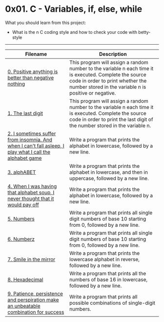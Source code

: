 # 0x01. C - Variables, if, else, while
What you should learn from this project:

- What is the n C coding style and how to check your code with betty-style
----
|Filename |Description|
|-----|-----|
|[0. Positive anything is better than negative nothing](https://github.com/Mohamed-Silaya/alx-low_level_programming/blob/main/0x01-variables_if_else_while/0-positive_or_negative.c)|This program will assign a random number to the variable n each time it is executed. Complete the source code in order to print whether the number stored in the variable n is positive or negative.|
|[1. The last digit](https://github.com/Mohamed-Silaya/alx-low_level_programming/blob/main/0x01-variables_if_else_while/1-last_digit.c)|This program will assign a random number to the variable n each time it is executed. Complete the source code in order to print the last digit of the number stored in the variable n.|
|[2. I sometimes suffer from insomnia. And when I can't fall asleep, I play what I call the alphabet game](https://github.com/Mohamed-Silaya/alx-low_level_programming/blob/main/0x01-variables_if_else_while/2-print_alphabet.c)|Write a program that prints the alphabet in lowercase, followed by a new line.|
|[3. alphABET](https://github.com/Mohamed-Silaya/alx-low_level_programming/blob/main/0x01-variables_if_else_while/3-print_alphabets.c)|Write a program that prints the alphabet in lowercase, and then in uppercase, followed by a new line.|
|[4. When I was having that alphabet soup, I never thought that it would pay off](https://github.com/Mohamed-Silaya/alxlow_level_programming/blob/main/0x01variables_if_else_while/4-print_alphabt.c)|Write a program that prints the alphabet in lowercase, followed by a new line.|
|[5. Numbers](https://github.com/Mohamed-Silaya/alx-low_level_programming/blob/main/0x01-variables_if_else_while/5-print_numbers.c)|Write a program that prints all single digit numbers of base 10 starting from 0, followed by a new line.|
|[6. Numberz](https://github.com/Mohamed-Silaya/alx-low_level_programming/blob/main/0x01-variables_if_else_while/6-print_numberz.c)|Write a program that prints all single digit numbers of base 10 starting from 0, followed by a new line.|
|[7. Smile in the mirror](https://github.com/Mohamed-Silaya/alx-low_level_programming/blob/main/0x01-variables_if_else_while/7-print_tebahpla.c)|Write a program that prints the lowercase alphabet in reverse, followed by a new line.|
|[8. Hexadecimal](https://github.com/Mohamed-Silaya/alx-low_level_programming/blob/main/0x01-variables_if_else_while/8-print_base16.c)|Write a program that prints all the numbers of base 16 in lowercase, followed by a new line.|
|[9. Patience, persistence and perspiration make an unbeatable combination for success](https://github.com/Mohamed-Silaya/alx-low_level_programming/blob/main/0x01-variables_if_else_while/9-print_comb.c)|Write a program that prints all possible combinations of single-digit numbers.|
